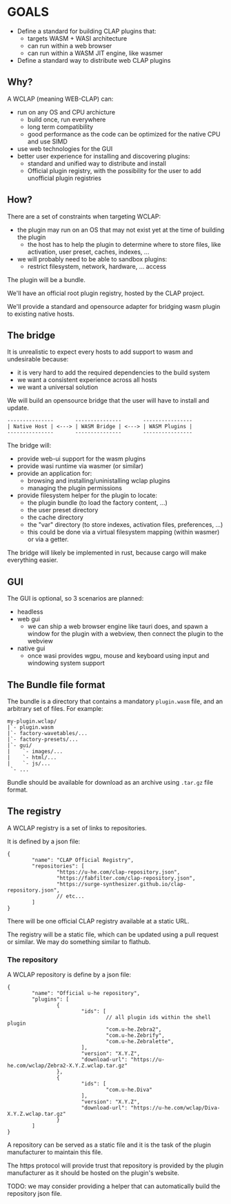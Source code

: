 # GOALS

- Define a standard for building CLAP plugins that:
  - targets WASM + WASI architecture
  - can run within a web browser
  - can run within a WASM JIT engine, like wasmer
- Define a standard way to distribute web CLAP plugins

## Why?

A WCLAP (meaning WEB-CLAP) can:
- run on any OS and CPU archicture
  - build once, run everywhere
  - long term compatibility
  - good performance as the code can be optimized for the native CPU and use SIMD
- use web technologies for the GUI
- better user experience for installing and discovering plugins:
  - standard and unified way to distribute and install
  - Official plugin registry, with the possibility for the user to add
    unofficial plugin registries

## How?

There are a set of constraints when targeting WCLAP:
- the plugin may run on an OS that may not exist yet at the time of building the plugin
  - the host has to help the plugin to determine where to store files, like activation,
    user preset, caches, indexes, ...
- we will probably need to be able to sandbox plugins:
  - restrict filesystem, network, hardware, ... access

The plugin will be a bundle.

We'll have an official root plugin registry, hosted by the CLAP project.

We'll provide a standard and opensource adapter for bridging wasm plugin to existing native hosts.

## The bridge

It is unrealistic to expect every hosts to add support to wasm and undesirable because:
- it is very hard to add the required dependencies to the build system
- we want a consistent experience across all hosts
- we want a universal solution

We will build an opensource bridge that the user will have to install and update.

```
---------------       ---------------       ----------------
| Native Host | <---> | WASM Bridge | <---> | WASM Plugins |
---------------       ---------------       ----------------
```

The bridge will:
- provide web-ui support for the wasm plugins
- provide wasi runtime via wasmer (or similar)
- provide an application for:
  - browsing and installing/uninistalling wclap plugins
  - managing the plugin permissions
- provide filesystem helper for the plugin to locate:
  - the plugin bundle (to load the factory content, ...)
  - the user preset directory
  - the cache directory
  - the "var" directory (to store indexes, activation files, preferences, ...)
  - this could be done via a virtual filesystem mapping (within wasmer) or via a getter.

The bridge will likely be implemented in rust, because cargo will make everything easier.

## GUI

The GUI is optional, so 3 scenarios are planned:
- headless
- web gui
  - we can ship a web browser engine like tauri does, and spawn a window for the plugin with a webview, then connect the plugin to the webview
- native gui
  - once wasi provides wgpu, mouse and keyboard using input and windowing system support

## The Bundle file format

The bundle is a directory that contains a mandatory `plugin.wasm` file,
and an arbitrary set of files. For example:
```
my-plugin.wclap/
|`- plugin.wasm
|`- factory-wavetables/...
|`- factory-presets/...
|`- gui/
|    `- images/...
|    `- html/...
|    `- js/...
 `- ...
```

Bundle should be available for download as an archive using `.tar.gz` file format.

## The registry

A WCLAP registry is a set of links to repositories.

It is defined by a json file:
```json5
{
        "name": "CLAP Official Registry",
        "repositories": [
                "https://u-he.com/clap-repository.json",
                "https://fabfilter.com/clap-repository.json",
                "https://surge-synthesizer.github.io/clap-repository.json",
                // etc...
        ]
}
```

There will be one official CLAP registry available at a static URL.

The registry will be a static file, which can be updated using a pull request or similar. We may do something similar to flathub.

### The repository

A WCLAP repository is define by a json file:
```json5
{
        "name": "Official u-he repository",
        "plugins": [
                {
                        "ids": [
                                // all plugin ids within the shell plugin
                                "com.u-he.Zebra2",
                                "com.u-he.Zebrify",
                                "com.u-he.Zebralette",
                        ],
                        "version": "X.Y.Z",
                        "download-url": "https://u-he.com/wclap/Zebra2-X.Y.Z.wclap.tar.gz"
                },
                {
                        "ids": [
                                "com.u-he.Diva"
                        ],
                        "version": "X.Y.Z",
                        "download-url": "https://u-he.com/wclap/Diva-X.Y.Z.wclap.tar.gz"
                }
        ]
}
```

A repository can be served as a static file and it is the task of
the plugin manufacturer to maintain this file.

The https protocol will provide trust that repository is provided by
the plugin manufacturer as it should be hosted on the plugin's website.

TODO: we may consider providing a helper that can automatically build the repository json file.